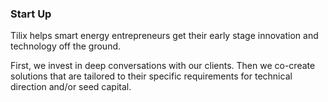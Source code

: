 ### Start Up
Tilix helps smart energy entrepreneurs get their early stage innovation and technology off the ground.

First, we invest in deep conversations with our clients. Then we co-create solutions that are tailored to their specific requirements for technical direction and/or seed capital.
